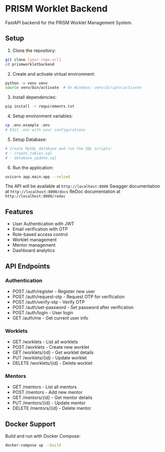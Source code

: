 # PRISM Worklet Backend

FastAPI backend for the PRISM Worklet Management System.

## Setup

1. Clone the repository:
```bash
git clone [your-repo-url]
cd prismworkletbackend
```

2. Create and activate virtual environment:
```bash
python -m venv venv
source venv/bin/activate  # On Windows: venv\Scripts\activate
```

3. Install dependencies:
```bash
pip install -r requirements.txt
```

4. Setup environment variables:
```bash
cp .env.example .env
# Edit .env with your configurations
```

5. Setup Database:
```bash
# Create MySQL database and run the SQL scripts:
# - create_tables.sql
# - database_update.sql
```

6. Run the application:
```bash
uvicorn app.main:app --reload
```

The API will be available at `http://localhost:8000`
Swagger documentation at `http://localhost:8000/docs`
ReDoc documentation at `http://localhost:8000/redoc`

## Features

- User Authentication with JWT
- Email verification with OTP
- Role-based access control
- Worklet management
- Mentor management
- Dashboard analytics

## API Endpoints

### Authentication
- POST /auth/register - Register new user
- POST /auth/request-otp - Request OTP for verification
- POST /auth/verify-otp - Verify OTP
- POST /auth/set-password - Set password after verification
- POST /auth/login - User login
- GET /auth/me - Get current user info

### Worklets
- GET /worklets - List all worklets
- POST /worklets - Create new worklet
- GET /worklets/{id} - Get worklet details
- PUT /worklets/{id} - Update worklet
- DELETE /worklets/{id} - Delete worklet

### Mentors
- GET /mentors - List all mentors
- POST /mentors - Add new mentor
- GET /mentors/{id} - Get mentor details
- PUT /mentors/{id} - Update mentor
- DELETE /mentors/{id} - Delete mentor

## Docker Support

Build and run with Docker Compose:
```bash
docker-compose up --build
```